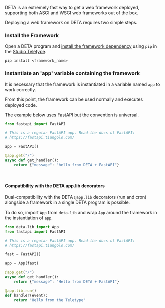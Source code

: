 
DETA is an extremely fast way to get a web framework deployed, supporting both ASGI and WSGI web frameworks out of the box.

Deploying a web framework on DETA requires two simple steps.

### Install the Framework

Open a DETA program and [install the framework dependency](/packages/) using `pip` in the [Studio Teletype](/teletype/).

```pip install <framework_name>```

### Instantiate an 'app' variable containing the framework

It is necessary that the framework is instantiated in a variable named `app`
to work correctly.

From this point, the framework can be used normally and executes deployed code.

The example below uses FastAPI but the convention is universal.

```python
from fastapi import FastAPI

# This is a regular FastAPI app. Read the docs of FastAPI:
# https://fastapi.tiangolo.com/

app = FastAPI()

@app.get("/")
async def get_handler():
    return {"message": "hello from DETA + FastAPI"}
```
<br />

#### Compatibility with the DETA app.lib decorators

Dual-compatibility with the DETA `@app.lib` decorators (run and cron) alongside a framework in a single DETA program is possible.

To do so, import `App` from `deta.lib` and wrap `App` around the framework in the instantiation of `app`.

```python
from deta.lib import App
from fastapi import FastAPI

# This is a regular FastAPI app. Read the docs of FastAPI:
# https://fastapi.tiangolo.com/

fast = FastAPI()

app = App(fast)

@app.get("/")
async def get_handler():
    return {"message": "Hello from DETA + FastAPI"}

@app.lib.run()
def handler(event):
    return "Hello from the Teletype"
```